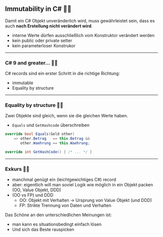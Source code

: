 ## Immutability in C#  🧔🏻

Damit ein C# Objekt unveränderlich wird, muss gewährleistet sein, dass es auch **nach Erstellung nicht verändert wird**.

- interne Werte dürfen ausschließlich vom Konstruktor verändert werden
- kein public oder private setter
- kein parameterloser Konstrukor

---

### C# 9 and greater... 🧔🏻

C# records sind ein erster Schritt in die richtige Richtung:

- immutable
- Equality by structure

---

### Equality by structure 🧔🏻

Zwei Objekte sind gleich, wenn sie die gleichen Werte haben.

- `Equals` und `GetHashcode` überschreiben

```csharp
override bool Equals(Geld other)
    => other.Betrag   == this.Betrag &&
       other.Waehrung == this.Waehrung;

override int GetHashCode() { /* ... */ }
```

---

### Exkurs 🧔🏻

- manchmal genügt ein (leichtgewichtiges C#) record
- aber: eigentlich will man soviel Logik wie möglich in ein Objekt packen (OO, Value Objekt, DDD)
- (OO vs FP) und DDD
    - OO: Objekt mit Verhalten -> Ursprung von Value Objekt (und DDD)
    - FP: Strikte Trennung von Daten und Verhalten

Das Schöne an den unterschiedlichen Meinungen ist: 

- man kann es situationsbedingt einfach lösen 
- Und sich das Beste rauspicken
